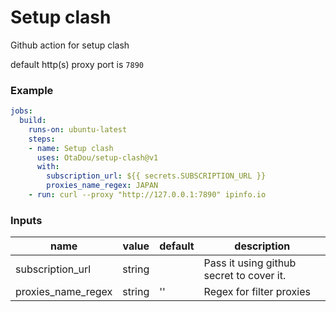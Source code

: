 # Setup clash
Github action for setup clash

default http(s) proxy port is `7890`

### Example
```yml
jobs:
  build:
    runs-on: ubuntu-latest
    steps:
    - name: Setup clash
      uses: OtaDou/setup-clash@v1
      with:
        subscription_url: ${{ secrets.SUBSCRIPTION_URL }}
        proxies_name_regex: JAPAN
    - run: curl --proxy "http://127.0.0.1:7890" ipinfo.io
```
### Inputs
| name               | value  | default | description                              |
| ------------------ | ------ | ------- | ---------------------------------------- |
| subscription_url   | string |         | Pass it using github secret to cover it. |
| proxies_name_regex | string | ''      | Regex for filter proxies                 |
